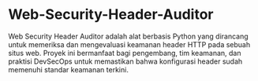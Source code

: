 # Web-Security-Header-Auditor
Web Security Header Auditor adalah alat berbasis Python yang dirancang untuk memeriksa dan mengevaluasi keamanan header HTTP pada sebuah situs web. Proyek ini bermanfaat bagi pengembang, tim keamanan, dan praktisi DevSecOps untuk memastikan bahwa konfigurasi header sudah memenuhi standar keamanan terkini.
